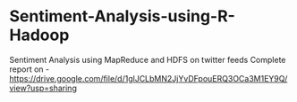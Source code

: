 # Sentiment-Analysis-using-R-Hadoop
Sentiment Analysis using MapReduce and HDFS on twitter feeds
Complete report on - https://drive.google.com/file/d/1glJCLbMN2JjYvDFpouERQ3OCa3M1EY9Q/view?usp=sharing
